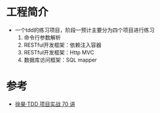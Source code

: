# 工程简介
- 一个tdd的练习项目，阶段一预计主要分为四个项目进行练习
  1. 命令行参数解析
  2. RESTful开发框架：依赖注入容器
  3. RESTful开发框架：Http MVC
  4. 数据库访问框架：SQL mapper



# 参考 
- [徐昊·TDD 项目实战 70 讲](https://time.geekbang.org/column/intro/100109401?tab=catalog)
